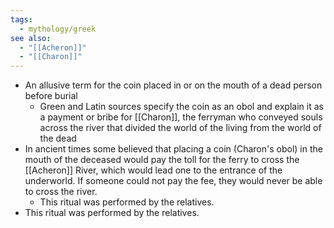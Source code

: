 ```yaml
---
tags:
  - mythology/greek
see also:
  - "[[Acheron]]"
  - "[[Charon]]"
---
```

- An allusive term for the coin placed in or on the mouth of a dead person before burial
  - Green and Latin sources specify the coin as an obol and explain it as a payment or bribe for [[Charon]], the ferryman who conveyed souls across the river that divided the world of the living from the world of the dead
- In ancient times some believed that placing a coin (Charon's obol) in the mouth of the deceased would pay the toll for the ferry to cross the [[Acheron]] River, which would lead one to the entrance of the underworld. If someone could not pay the fee, they would never be able to cross the river.
  - This ritual was performed by the relatives.
- This ritual was performed by the relatives.